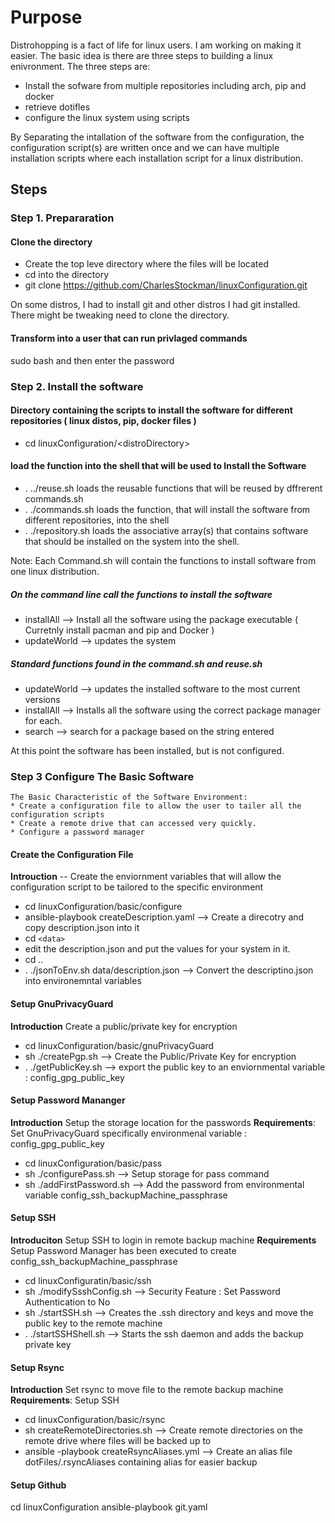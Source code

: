 # Purpose

Distrohopping is a fact of life for linux users.  I am working on making it easier.  The basic idea is there are three steps 
to building a linux enivronment.  The three steps are:

* Install the sofware from multiple repositories including arch, pip and docker
* retrieve dotifles
* configure the linux system using scripts

By Separating the intallation of the software from the configuration, the configuration script(s) are written once and we can have multiple installation scripts where each installation script for a linux distribution.		

## Steps

### Step 1. Prepararation
#### Clone the directory

* Create the top leve directory where the files will be located
* cd into the directory
* git clone https://github.com/CharlesStockman/linuxConfiguration.git
	
On some distros, I had to install git and other distros I had git installed. There might be tweaking need to clone the directory.
	
#### Transform into a user that can run privlaged commands
sudo bash and then enter the password
	
### Step 2. Install the software 
#### Directory containing the scripts to install the software for different repositories ( linux distos, pip, docker files )
* cd linuxConfiguration/\<distroDirectory\>
			
#### load the function into the shell that will be used to Install the Software
* . ../reuse.sh			loads the reusable functions that will be reused by dffrerent commands.sh 
* . ./commands.sh		loads the function, that will install the software from different repositories, into the shell
* . ./repository.sh		loads the associative array(s) that contains software that should be installed on the system into the shell.

Note: Each Command.sh will contain the functions to install software from one linux distribution.

##### On the command line call the functions to install the software
* installAll 			--> Install all the software using the package executable ( Curretnly install pacman and pip and Docker )
* updateWorld			--> updates the system

##### Standard functions found in the command.sh and reuse.sh
* updateWorld			--> updates the installed software to the most current versions
* installAll			--> Installs all the software using the correct package manager for each.
* search 			--> search for a package based on the string entered

At this point the software has been installed, but is not configured.

### Step 3 Configure The Basic Software

	The Basic Characteristic of the Software Environment:
	* Create a configuration file to allow the user to tailer all the configuration scripts
	* Create a remote drive that can accessed very quickly.
	* Configure a password manager
	
#### Create the Configuration File
**Introuction** -- Create the enviornment variables that will allow the configuration script to be tailored to the specific environment

* cd linuxConfiguration/basic/configure
* ansible-playbook createDescription.yaml			--> Create a direcotry and copy description.json into it 
* cd `<data>`
* edit the description.json and put the values for your system in it.
* cd ..
* . ./jsonToEnv.sh data/description.json 			--> Convert the descriptino.json into environemntal variables

#### Setup GnuPrivacyGuard
**Introduction** Create a public/private key for encryption
* cd linuxConfiguration/basic/gnuPrivacyGuard
* sh ./createPgp.sh						--> Create the Public/Private Key for encryption
* . ./getPublicKey.sh						--> export the public key to an enviornmental variable : config_gpg_public_key

#### Setup Password Mananger
**Introduction** Setup the storage location for the passwords
**Requirements**: Set GnuPrivacyGuard specifically environmenal variable : config_gpg_public_key
* cd linuxConfiguration/basic/pass
* sh ./configurePass.sh			--> Setup storage for pass command
* sh ./addFirstPassword.sh		--> Add the password from environmental variable config_ssh_backupMachine_passphrase

#### Setup SSH
**Introduciton** Setup SSH to login in remote backup machine
**Requirements** Setup Password Manager has been executed to create config_ssh_backupMachine_passphrase
* cd linuxConfiguratin/basic/ssh	 
* sh ./modifySsshConfig.sh		--> Security Feature : Set Password Authentication to No
* sh ./startSSH.sh			--> Creates the .ssh directory and keys and move the public key to the remote machine
* . ./startSSHShell.sh			--> Starts the ssh daemon and adds the backup private key

#### Setup Rsync
**Introduction** Set rsync to move file to the remote backup machine
**Requirements**: Setup SSH
* cd linuxConfiguration/basic/rsync
* sh createRemoteDirectories.sh 		--> Create remote directories on the remote drive where files will be backed up to
* ansible -playbook createRsyncAliases.yml	--> Create an alias file dotFiles/.rsyncAliases containing alias for easier backup

#### Setup Github
cd linuxConfiguration
ansible-playbook git.yaml



